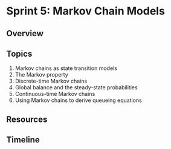 # Sprint 5: Markov Chain Models

## Overview


## Topics

1. Markov chains as state transition models
2. The Markov property
3. Discrete-time Markov chains
4. Global balance and the steady-state probabilities
5. Continuous-time Markov chains
6. Using Markov chains to derive queueing equations

## Resources




## Timeline

